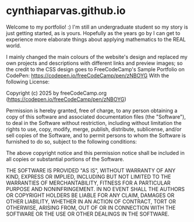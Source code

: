 # cynthiaparvas.github.io

Welcome to my portfolio! :) I'm still an undergraduate student so my story is just getting started, as is yours.
Hopefully as the years go by I can get to experience more elaborate things about applying mathematics to the REAL world.

I mainly changed the main colours of the website's design and replaced my own projects and descriptions with different links and preview images; so the credit to the CSS design goes to FreeCodeCamp's Sample Portfolio on CodePen: https://codepen.io/freeCodeCamp/pen/zNBOYG With the following License:

Copyright (c) 2025 by freeCodeCamp.org (https://codepen.io/freeCodeCamp/pen/zNBOYG)

Permission is hereby granted, free of charge, to any person obtaining a copy of this software and associated documentation files (the "Software"), to deal in the Software without restriction, including without limitation the rights to use, copy, modify, merge, publish, distribute, sublicense, and/or sell copies of the Software, and to permit persons to whom the Software is furnished to do so, subject to the following conditions:

The above copyright notice and this permission notice shall be included in all copies or substantial portions of the Software.

THE SOFTWARE IS PROVIDED "AS IS", WITHOUT WARRANTY OF ANY KIND, EXPRESS OR IMPLIED, INCLUDING BUT NOT LIMITED TO THE WARRANTIES OF MERCHANTABILITY, FITNESS FOR A PARTICULAR PURPOSE AND NONINFRINGEMENT. IN NO EVENT SHALL THE AUTHORS OR COPYRIGHT HOLDERS BE LIABLE FOR ANY CLAIM, DAMAGES OR OTHER LIABILITY, WHETHER IN AN ACTION OF CONTRACT, TORT OR OTHERWISE, ARISING FROM, OUT OF OR IN CONNECTION WITH THE SOFTWARE OR THE USE OR OTHER DEALINGS IN THE SOFTWARE.

